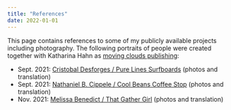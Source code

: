 ```yaml
---
title: "References"
date: 2022-01-01
---
```


This page contains references to some of my publicly available projects including photography. The following portraits of people were created together with Katharina Hahn as [moving clouds publishing](https://en.kekoa.life/moving-clouds-publishing):

- Sept. 2021: [Cristobal Desforges / Pure Lines Surfboards](https://en.kekoa.life/cristobal-desforges) (photos and translation)
- Sept. 2021: [Nathaniel B. Cippele / Cool Beans Coffee Stop](https://en.kekoa.life/nathaniel-cippele) (photos and translation)
- Nov. 2021: [Melissa Benedict / That Gather Girl](https://en.kekoa.life/melissa-benedict) (photos and translation)
